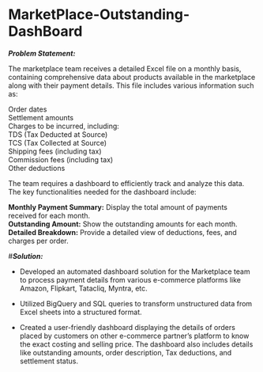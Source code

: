 # MarketPlace-Outstanding-DashBoard

***Problem Statement:***

The marketplace team receives a detailed Excel file on a monthly basis, containing comprehensive data about products available in the marketplace along with their payment details. This file includes various information such as:

Order dates\
Settlement amounts\
Charges to be incurred, including:\
   TDS (Tax Deducted at Source)\
   TCS (Tax Collected at Source)\
   Shipping fees (including tax)\
   Commission fees (including tax)\
   Other deductions
   
The team requires a dashboard to efficiently track and analyze this data. The key functionalities needed for the dashboard include:

**Monthly Payment Summary:** Display the total amount of payments received for each month.\
**Outstanding Amount:** Show the outstanding amounts for each month.\
**Detailed Breakdown:** Provide a detailed view of deductions, fees, and charges per order.


#***Solution:***

* Developed an automated dashboard solution for the Marketplace team to process payment details from various e-commerce platforms like Amazon, Flipkart, Tatacliq, Myntra, etc.
   
* Utilized BigQuery and SQL queries to transform unstructured data from Excel sheets into a structured format.
   
* Created a user-friendly dashboard displaying the details of orders placed by customers on other e-commerce partner’s platform to know the exact costing and selling price. 
   The dashboard also includes details like outstanding amounts, order description, Tax deductions, and settlement status.
